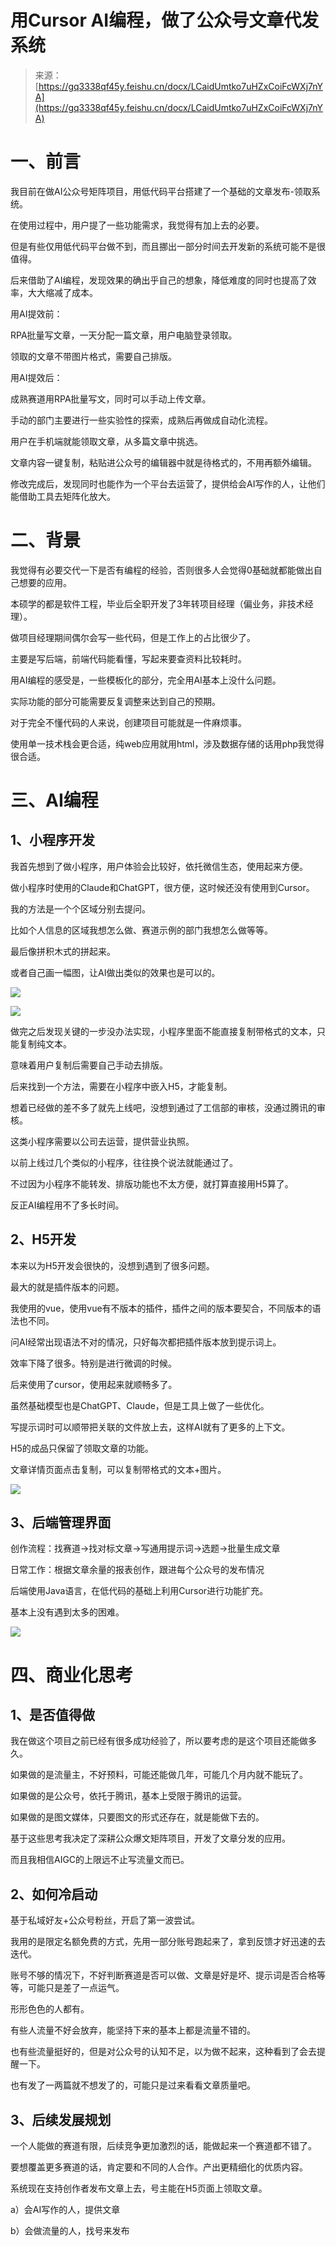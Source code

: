 # 用Cursor AI编程，做了公众号文章代发系统

> 来源：[https://gq3338qf45y.feishu.cn/docx/LCaidUmtko7uHZxCoiFcWXj7nYA](https://gq3338qf45y.feishu.cn/docx/LCaidUmtko7uHZxCoiFcWXj7nYA)

# 一、前言

我目前在做AI公众号矩阵项目，用低代码平台搭建了一个基础的文章发布-领取系统。

在使用过程中，用户提了一些功能需求，我觉得有加上去的必要。

但是有些仅用低代码平台做不到，而且挪出一部分时间去开发新的系统可能不是很值得。

后来借助了AI编程，发现效果的确出乎自己的想象，降低难度的同时也提高了效率，大大缩减了成本。

用AI提效前：

RPA批量写文章，一天分配一篇文章，用户电脑登录领取。

领取的文章不带图片格式，需要自己排版。

用AI提效后：

成熟赛道用RPA批量写文，同时可以手动上传文章。

手动的部门主要进行一些实验性的探索，成熟后再做成自动化流程。

用户在手机端就能领取文章，从多篇文章中挑选。

文章内容一键复制，粘贴进公众号的编辑器中就是待格式的，不用再额外编辑。

修改完成后，发现同时也能作为一个平台去运营了，提供给会AI写作的人，让他们能借助工具去矩阵化放大。

# 二、背景

我觉得有必要交代一下是否有编程的经验，否则很多人会觉得0基础就都能做出自己想要的应用。

本硕学的都是软件工程，毕业后全职开发了3年转项目经理（偏业务，非技术经理）。

做项目经理期间偶尔会写一些代码，但是工作上的占比很少了。

主要是写后端，前端代码能看懂，写起来要查资料比较耗时。

用AI编程的感受是，一些模板化的部分，完全用AI基本上没什么问题。

实际功能的部分可能需要反复调整来达到自己的预期。

对于完全不懂代码的人来说，创建项目可能就是一件麻烦事。

使用单一技术栈会更合适，纯web应用就用html，涉及数据存储的话用php我觉得很合适。

# 三、AI编程

## 1、小程序开发

我首先想到了做小程序，用户体验会比较好，依托微信生态，使用起来方便。

做小程序时使用的Claude和ChatGPT，很方便，这时候还没有使用到Cursor。

我的方法是一个个区域分别去提问。

比如个人信息的区域我想怎么做、赛道示例的部门我想怎么做等等。

最后像拼积木式的拼起来。

或者自己画一幅图，让AI做出类似的效果也是可以的。

![](img/acb8f3ea7e00e687ce5b4b7f9e21976b.png)

![](img/fee34bff196ca598ab4eb8d727c8ed13.png)

做完之后发现关键的一步没办法实现，小程序里面不能直接复制带格式的文本，只能复制纯文本。

意味着用户复制后需要自己手动去排版。

后来找到一个方法，需要在小程序中嵌入H5，才能复制。

想着已经做的差不多了就先上线吧，没想到通过了工信部的审核，没通过腾讯的审核。

这类小程序需要以公司去运营，提供营业执照。

以前上线过几个类似的小程序，往往换个说法就能通过了。

不过因为小程序不能转发、排版功能也不太方便，就打算直接用H5算了。

反正AI编程用不了多长时间。

## 2、H5开发

本来以为H5开发会很快的，没想到遇到了很多问题。

最大的就是插件版本的问题。

我使用的vue，使用vue有不版本的插件，插件之间的版本要契合，不同版本的语法也不同。

问AI经常出现语法不对的情况，只好每次都把插件版本放到提示词上。

效率下降了很多。特别是进行微调的时候。

后来使用了cursor，使用起来就顺畅多了。

虽然基础模型也是ChatGPT、Claude，但是工具上做了一些优化。

写提示词时可以顺带把关联的文件放上去，这样AI就有了更多的上下文。

H5的成品只保留了领取文章的功能。

文章详情页面点击复制，可以复制带格式的文本+图片。

![](img/2b98b59d4abdb1e6a66931965862f2aa.png)

## 3、后端管理界面

创作流程：找赛道→找对标文章→写通用提示词→选题→批量生成文章

日常工作：根据文章余量的报表创作，跟进每个公众号的发布情况

后端使用Java语言，在低代码的基础上利用Cursor进行功能扩充。

基本上没有遇到太多的困难。

![](img/fdd6580029ba17b7d98dd93e0d7c9927.png)

# 四、商业化思考

## 1、是否值得做

我在做这个项目之前已经有很多成功经验了，所以要考虑的是这个项目还能做多久。

如果做的是流量主，不好预料，可能还能做几年，可能几个月内就不能玩了。

如果做的是公众号，依托于腾讯，基本上受限于腾讯的运营。

如果做的是图文媒体，只要图文的形式还存在，就是能做下去的。

基于这些思考我决定了深耕公众爆文矩阵项目，开发了文章分发的应用。

而且我相信AIGC的上限远不止写流量文而已。

## 2、如何冷启动

基于私域好友+公众号粉丝，开启了第一波尝试。

我用的是限定名额免费的方式，先用一部分账号跑起来了，拿到反馈才好迅速的去迭代。

账号不够的情况下，不好判断赛道是否可以做、文章是好是坏、提示词是否合格等等，可能只是差了一点运气。

形形色色的人都有。

有些人流量不好会放弃，能坚持下来的基本上都是流量不错的。

也有些流量挺好的，但是对公众号的认知不足，以为做不起来，这种看到了会去提醒一下。

也有发了一两篇就不想发了的，可能只是过来看看文章质量吧。

## 3、后续发展规划

一个人能做的赛道有限，后续竞争更加激烈的话，能做起来一个赛道都不错了。

要想覆盖更多赛道的话，肯定要和不同的人合作。产出更精细化的优质内容。

系统现在支持创作者发布文章上去，号主能在H5页面上领取文章。

a）会AI写作的人，提供文章

b）会做流量的人，找号来发布